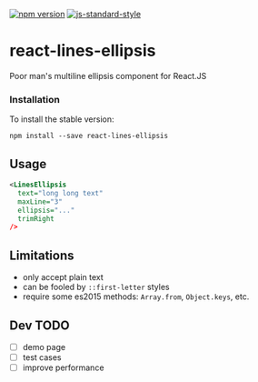 [![npm version](https://badge.fury.io/js/react-lines-ellipsis.svg)](http://badge.fury.io/js/react-lines-ellipsis)
[![js-standard-style](https://img.shields.io/badge/code%20style-standard-brightgreen.svg)](http://standardjs.com/)

# react-lines-ellipsis

Poor man's multiline ellipsis component for React.JS

### Installation

To install the stable version:

```
npm install --save react-lines-ellipsis
```

## Usage

```xml
<LinesEllipsis
  text="long long text"
  maxLine="3"
  ellipsis="..."
  trimRight
/>
```

## Limitations

- only accept plain text
- can be fooled by `::first-letter` styles
- require some es2015 methods: `Array.from`, `Object.keys`, etc.

## Dev TODO

- [ ] demo page
- [ ] test cases
- [ ] improve performance
